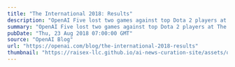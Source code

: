 ```yaml
---
title: "The International 2018: Results"
description: "OpenAI Five lost two games against top Dota 2 players at The International in Vancouver this week, maintaining a good chance of winning for the first 20–35 minutes of both games."
summary: "OpenAI Five lost two games against top Dota 2 players at The International in Vancouver this week, maintaining a good chance of winning for the first 20–35 minutes of both games."
pubDate: "Thu, 23 Aug 2018 07:00:00 GMT"
source: "OpenAI Blog"
url: "https://openai.com/blog/the-international-2018-results"
thumbnail: "https://raisex-llc.github.io/ai-news-curation-site/assets/openai_logo.png"
---
```


